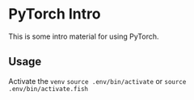 # PyTorch Intro

This is some intro material for using PyTorch.

## Usage

Activate the `venv` `source .env/bin/activate` or `source .env/bin/activate.fish`
